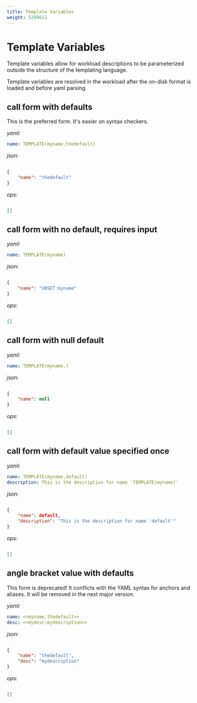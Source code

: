 ```yaml
---
title: Template Variables
weight: 5299611
---
```

# Template Variables

Template variables allow for workload descriptions to be parameterized outside the structure of the
templating language.

Template variables are resolved in the workload after the on-disk format is loaded and before yaml parsing.

## call form with defaults

This is the preferred form. It's easier on syntax checkers.


*yaml:*
```yaml
name: TEMPLATE(myname,thedefault)
```

*json:*
```json

{
    "name": "thedefault"
}
```

*ops:*
```json

[]
```

## call form with no default, requires input

*yaml:*
```yaml
name: TEMPLATE(myname)
```

*json:*
```json

{
    "name": "UNSET:myname"
}
```

*ops:*
```json

[]
```

## call form with null default

*yaml:*
```yaml
name: TEMPLATE(myname,)
```

*json:*
```json

{
    "name": null
}
```

*ops:*
```json

[]
```

## call form with default value specified once

*yaml:*
```yaml
name: TEMPLATE(myname,default)
description: This is the description for name 'TEMPLATE(myname)'
```

*json:*
```json

{
    "name": default,
    "description": "This is the description for name 'default'"
}
```

*ops:*
```json

[]
```

## angle bracket value with defaults

This form is deprecated! It conflicts with the YAML syntax for anchors and aliases. It will be
removed in the next major version.

*yaml:*
```yaml
name: <<myname,thedefault>>
desc: <<mydesc:mydescription>>
```

*json:*
```json

{
    "name": "thedefault",
    "desc": "mydescription"
}
```

*ops:*
```json

[]
```
